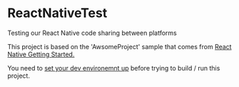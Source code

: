 # ReactNativeTest
Testing our React Native code sharing between platforms

This project is based on the 'AwsomeProject' sample that comes from 
<a href="http://facebook.github.io/react-native/docs/getting-started.html">React Native Getting Started.</a>

You need to <a href="http://facebook.github.io/react-native/docs/getting-started.html">set your dev environemnt up</a> before  trying to build / run this project. 
